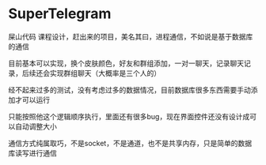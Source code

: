 # SuperTelegram
屎山代码
课程设计，赶出来的项目，美名其曰，进程通信，不如说是基于数据库的通信

目前基本可以实现，换个皮肤颜色，好友和群组添加，一对一聊天，记录聊天记录，后续还会实现群组聊天（大概率是三个人的）

经不起来过多的测试，没有考虑过多的数据情况，目前数据库很多东西需要手动添加才可以运行

只能按照他这个逻辑顺序执行，里面还有很多bug，现在界面控件还没有设计成可以自动调整大小

通信方式纯属取巧，不是socket，不是通道，也不是共享内存，只是简单的数据库读写进行通信
